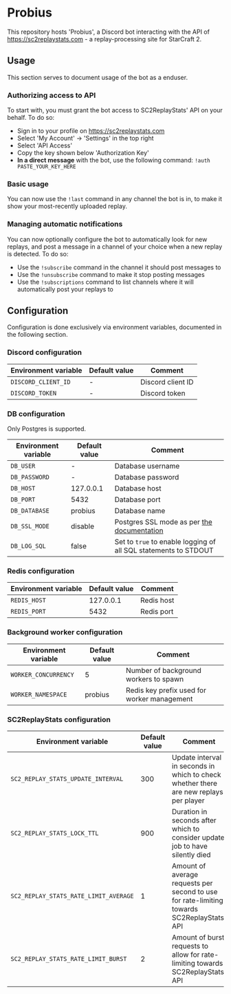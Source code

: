 # Probius

This repository hosts 'Probius', a Discord bot interacting with the API of
https://sc2replaystats.com - a replay-processing site for StarCraft 2.

## Usage

This section serves to document usage of the bot as a enduser.

### Authorizing access to API

To start with, you must grant the bot access to SC2ReplayStats' API on your
behalf. To do so:

- Sign in to your profile on https://sc2replaystats.com
- Select 'My Account' -> 'Settings' in the top right
- Select 'API Access'
- Copy the key shown below 'Authorization Key'
- **In a direct message** with the bot, use the following command: `!auth PASTE_YOUR_KEY_HERE`

### Basic usage

You can now use the `!last` command in any channel the bot is in, to make it
show your most-recently uploaded replay.

### Managing automatic notifications

You can now optionally configure the bot to automatically look for new replays,
and post a message in a channel of your choice when a new replay is detected.
To do so:

- Use the `!subscribe` command in the channel it should post messages to
- Use the `!unsubscribe` command to make it stop posting messages
- Use the `!subscriptions` command to list channels where it will automatically post your replays to

## Configuration

Configuration is done exclusively via environment variables, documented in the
following section.

### Discord configuration

| Environment variable | Default value | Comment           |
| -------------------- | ------------- | ----------------- |
| `DISCORD_CLIENT_ID`  | -             | Discord client ID |
| `DISCORD_TOKEN`      | -             | Discord token     |

### DB configuration

Only Postgres is supported.

| Environment variable | Default value | Comment                                                                                                              |
| -------------------- | ------------- | -------------------------------------------------------------------------------------------------------------------- |
| `DB_USER`            | -             | Database username                                                                                                    |
| `DB_PASSWORD`        | -             | Database password                                                                                                    |
| `DB_HOST`            | 127.0.0.1     | Database host                                                                                                        |
| `DB_PORT`            | 5432          | Database port                                                                                                        |
| `DB_DATABASE`        | probius       | Database name                                                                                                        |
| `DB_SSL_MODE`        | disable       | Postgres SSL mode as per [the documentation](https://www.postgresql.org/docs/12/libpq-ssl.html#LIBPQ-SSL-PROTECTION) |
| `DB_LOG_SQL`         | false         | Set to `true` to enable logging of all SQL statements to STDOUT                                                      |

### Redis configuration

| Environment variable    | Default value | Comment    |
| ----------------------- | ------------- | ---------- |
| `REDIS_HOST`            | 127.0.0.1     | Redis host |
| `REDIS_PORT`            | 5432          | Redis port |

### Background worker configuration

| Environment variable    | Default value | Comment                                     |
| ----------------------- | ------------- | ------------------------------------------- |
| `WORKER_CONCURRENCY`    | 5             | Number of background workers to spawn       |
| `WORKER_NAMESPACE`      | probius       | Redis key prefix used for worker management |

### SC2ReplayStats configuration

| Environment variable                  | Default value | Comment                                                                                    |
| ------------------------------------- | ------------- | ------------------------------------------------------------------------------------------ |
| `SC2_REPLAY_STATS_UPDATE_INTERVAL`    | 300           | Update interval in seconds in which to check whether there are new replays per player      |
| `SC2_REPLAY_STATS_LOCK_TTL`           | 900           | Duration in seconds after which to consider update job to have silently died               |
| `SC2_REPLAY_STATS_RATE_LIMIT_AVERAGE` | 1             | Amount of average requests per second to use for rate-limiting towards SC2ReplayStats' API |
| `SC2_REPLAY_STATS_RATE_LIMIT_BURST`   | 2             | Amount of burst requests to allow for rate-limiting towards SC2ReplayStats' API            |
